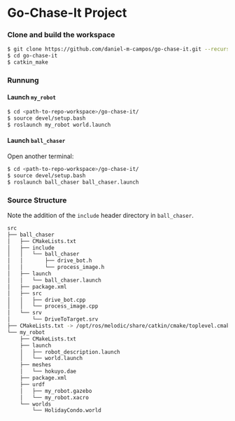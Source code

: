 # Go-Chase-It Project

### Clone and build the workspace
```sh
$ git clone https://github.com/daniel-m-campos/go-chase-it.git --recurse-submodules
$ cd go-chase-it
$ catkin_make
```

### Runnung
#### Launch `my_robot`
```sh
$ cd <path-to-repo-workspace>/go-chase-it/
$ source devel/setup.bash
$ roslaunch my_robot world.launch 
```
#### Launch `ball_chaser`
Open another terminal:
```sh
$ cd <path-to-repo-workspace>/go-chase-it/
$ source devel/setup.bash
$ roslaunch ball_chaser ball_chaser.launch
```

### Source Structure
Note the addition of the `include` header directory in `ball_chaser`.
```sh
src
├── ball_chaser
│   ├── CMakeLists.txt
│   ├── include
│   │   └── ball_chaser
│   │       ├── drive_bot.h
│   │       └── process_image.h
│   ├── launch
│   │   └── ball_chaser.launch
│   ├── package.xml
│   ├── src
│   │   ├── drive_bot.cpp
│   │   └── process_image.cpp
│   └── srv
│       └── DriveToTarget.srv
├── CMakeLists.txt -> /opt/ros/melodic/share/catkin/cmake/toplevel.cmake
└── my_robot
    ├── CMakeLists.txt
    ├── launch
    │   ├── robot_description.launch
    │   └── world.launch
    ├── meshes
    │   └── hokuyo.dae
    ├── package.xml
    ├── urdf
    │   ├── my_robot.gazebo
    │   └── my_robot.xacro
    └── worlds
        └── HolidayCondo.world

```